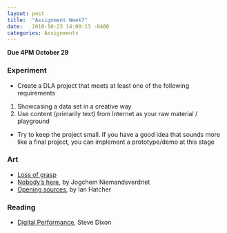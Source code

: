 ```yaml
---
layout: post
title:  "Assignment Week7"
date:   2018-10-23 14:00:13 -0400
categories: Assignments
---
```

**Due 4PM October 29**  
### Experiment
* Create a DLA project that meets at least one of the following requirements
1. Showcasing a data set in a creative way
2. Use content (primarily text) from Internet as your raw material / playground
* Try to keep the project small. If you have a good idea that sounds more like a final project, you can implement a prototype/demo at this stage

### Art
* [Loss of grasp](https://bouchard.pers.utc.fr/deprise/home)
* [Nobody’s here](https://nobodyhere.com/), by Jogchem Niemandsverdriet
* [Opening sources](http://openingsources.com/), by Ian Hatcher

### Reading
* [Digital Performance](https://chtodelat.org/wp-content/uploads/2011/07/DixonDigitalPerformance.pdf), Steve Dixon

